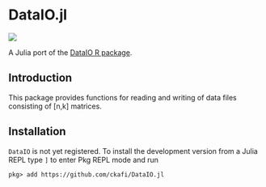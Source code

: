 # DataIO.jl

[![](https://img.shields.io/badge/docs-latest-blue.svg)](https://ckafi.github.io/DataIO.jl/latest/)

A Julia port of the [DataIO R package](https://github.com/aultsch/DataIO).

## Introduction

This package provides functions for reading and writing of data files consisting
of [n,k] matrices.

## Installation
`DataIO` is not yet registered. To install the development version from a Julia
REPL type `]` to enter Pkg REPL mode and run
```
pkg> add https://github.com/ckafi/DataIO.jl
```
